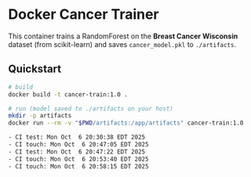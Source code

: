 # Docker Cancer Trainer

This container trains a RandomForest on the **Breast Cancer Wisconsin** dataset (from scikit-learn) and saves `cancer_model.pkl` to `./artifacts`.

## Quickstart
```bash
# build
docker build -t cancer-train:1.0 .

# run (model saved to ./artifacts on your host)
mkdir -p artifacts
docker run --rm -v "$PWD/artifacts:/app/artifacts" cancer-train:1.0

- CI test: Mon Oct  6 20:30:38 EDT 2025
- CI touch: Mon Oct  6 20:47:05 EDT 2025
- CI test: Mon Oct  6 20:47:22 EDT 2025
- CI touch: Mon Oct  6 20:53:40 EDT 2025
- CI touch: Mon Oct  6 20:58:15 EDT 2025
